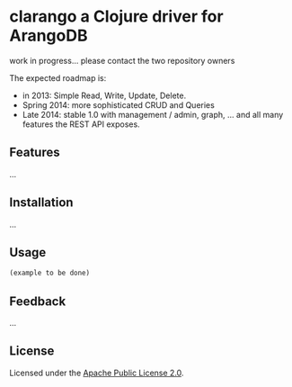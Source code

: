 clarango a Clojure driver for ArangoDB
========

work in progress... please contact the two repository owners

The expected roadmap is:
* in 2013: Simple Read, Write, Update, Delete.
* Spring 2014: more sophisticated CRUD and Queries
* Late 2014: stable 1.0 with management / admin, graph, ... and all many features the REST API exposes.

## Features

...

## Installation

...

## Usage

```clojure
(example to be done)
```

## Feedback

...

## License

Licensed under the [Apache Public License 2.0](http://www.apache.org/licenses/LICENSE-2.0.html).
